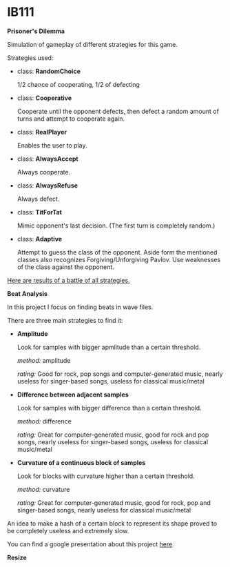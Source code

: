 # IB111

<b>Prisoner's Dilemma</b>

Simulation of gameplay of different strategies for this game. 

Strategies used:
<ul>
<li> 
class: <b>RandomChoice</b>
<p>
1/2 chance of cooperating, 1/2 of defecting
<p>
</li>
<li> 
class: <b>Cooperative</b>
<p>
Cooperate until the opponent defects, then defect a random amount of turns and attempt to cooperate again.
<p>
</li>
<li> 
class: <b>RealPlayer</b>
<p>
Enables the user to play.
<p>
</li>
<li> 
class: <b>AlwaysAccept</b>
<p>
Always cooperate.
<p>
</li>
<li> 
class: <b>AlwaysRefuse</b>
<p>
Always defect.
<p>
</li>
<li> 
class: <b>TitForTat</b>
<p>
Mimic opponent's last decision. (The first turn is completely random.)
<p>
</li>
<li> 
class: <b>Adaptive</b>
<p>
Attempt to guess the class of the opponent. Aside form the mentioned classes also recognizes Forgiving/Unforgiving Pavlov. Use weaknesses of the class against the opponent.
<p>
</li>
</ul>

<p> <a href="http://i.imgur.com/BhW1IoJ.png">Here are results of a battle of all strategies. </a></p>

<b>Beat Analysis</b>

In this project I focus on finding beats in wave files. 

There are three main strategies to find it:
<ul>
<li> 
<b>
Amplitude 
</b> 
<p>
Look for samples with bigger apmlitude than a certain threshold.
</p>
<p>
<i>method:</i> amplitude 
</p>
<p>
<i>rating:</i> Good for rock, pop songs and computer-generated music, nearly useless for singer-based songs, useless for classical music/metal 
</p>
</li>

<li> 
<b>
Difference between adjacent samples
</b>
<p>
Look for samples with bigger difference than a certain threshold.
</p>
<p>
<i>method:</i> difference 
</p>
<p>
<i>rating:</i> Great for computer-generated music, good for rock and pop songs, nearly useless for singer-based songs, useless for classical music/metal 
</p>
</li>

<li> 
<b>
Curvature of a continuous block of samples 
</b>
<p>
Look for blocks with curvature higher than a certain threshold.
</p>
<p>
<i>method:</i> curvature 
</p>
<p>
<i>rating:</i> Great for computer-generated music, good for rock, pop and singer-based songs, nearly useless for classical music/metal 
</p>
</li>
</ul>

<p> An idea to make a hash of a certain block to represent its shape proved to be completely useless and extremely slow.</p>

<p> You can find a google presentation about this project <a href="https://docs.google.com/presentation/d/1MXV2jDWGclThWqRjNi5Ju1d4tXH6MN4FX6jf2mSPa1E/edit?usp=sharing"> here</a>. 

<b>Resize</b>




